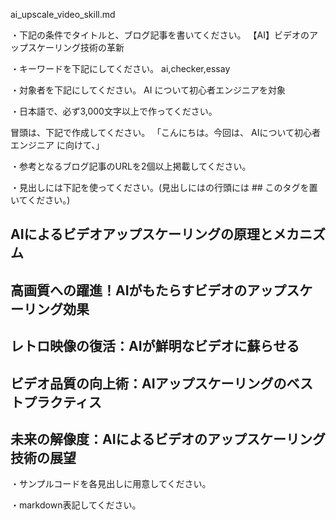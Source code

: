 ai_upscale_video_skill.md

・下記の条件でタイトルと、ブログ記事を書いてください。
【AI】ビデオのアップスケーリング技術の革新

・キーワードを下記にしてください。
ai,checker,essay

・対象者を下記にしてください。
  AI について初心者エンジニアを対象


・日本語で、必ず3,000文字以上で作ってください。

冒頭は、下記で作成してください。
「こんにちは。今回は、
AIについて初心者エンジニア
に向けて、」

・参考となるブログ記事のURLを2個以上掲載してください。

・見出しには下記を使ってください。(見出しにはの行頭には ## このタグを置いてください。)
## AIによるビデオアップスケーリングの原理とメカニズム
## 高画質への躍進！AIがもたらすビデオのアップスケーリング効果
## レトロ映像の復活：AIが鮮明なビデオに蘇らせる
## ビデオ品質の向上術：AIアップスケーリングのベストプラクティス
## 未来の解像度：AIによるビデオのアップスケーリング技術の展望

・サンプルコードを各見出しに用意してください。

・markdown表記してください。

